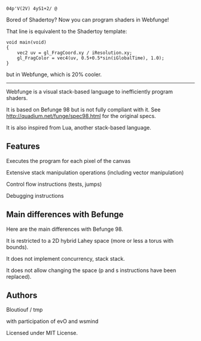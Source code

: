    04p'V(2V) 4yS1+2/ @

Bored of Shadertoy? Now you can program shaders in Webfunge!

That line is equivalent to the Shadertoy template:

    void main(void)
    {
        vec2 uv = gl_FragCoord.xy / iResolution.xy;
        gl_FragColor = vec4(uv, 0.5+0.5*sin(iGlobalTime), 1.0);
    }

but in Webfunge, which is 20% cooler.

--------------------------------------------------------------------------------

Webfunge is a visual stack-based language to inefficiently program shaders.

It is based on Befunge 98 but is not fully compliant with it.
See http://quadium.net/funge/spec98.html for the original specs.

It is also inspired from Lua, another stack-based language.

Features
--------

Executes the program for each pixel of the canvas

Extensive stack manipulation operations (including vector manipulation)

Control flow instructions (tests, jumps)

Debugging instructions

Main differences with Befunge
-----------------------------

Here are the main differences with Befunge 98.

It is restricted to a 2D hybrid Lahey space (more or less a torus with bounds).

It does not implement concurrency, stack stack.

It does not allow changing the space (p and s instructions have been replaced).

Authors
-------

Bloutiouf / tmp

with participation of evO and wsmind

Licensed under MIT License.

